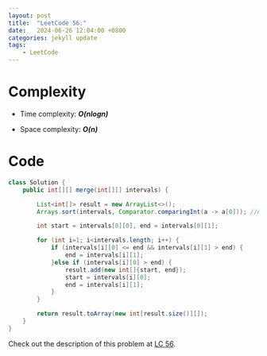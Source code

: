 ```yaml
---
layout: post
title:  "LeetCode 56."
date:   2024-06-26 12:04:00 +0800
categories: jekyll update
tags: 
    - LeetCode
---
```


# Complexity
- Time complexity: ***O(nlogn)***

- Space complexity: ***O(n)***

# Code
```java
class Solution {
    public int[][] merge(int[][] intervals) {

        List<int[]> result = new ArrayList<>();
        Arrays.sort(intervals, Comparator.comparingInt(a -> a[0])); //nlogn

        int start = intervals[0][0], end = intervals[0][1];

        for (int i=1; i<intervals.length; i++) {
            if (intervals[i][0] <= end && intervals[i][1] > end) {
                end = intervals[i][1];
            }else if (intervals[i][0] > end) {
                result.add(new int[]{start, end});
                start = intervals[i][0];
                end = intervals[i][1];
            }
        }

        return result.toArray(new int[result.size()][]);
    }
}
```

Check out the description of this problem at [LC 56][LC-56].

[LC-56]: https://leetcode.com/problems/merge-intervals/description
